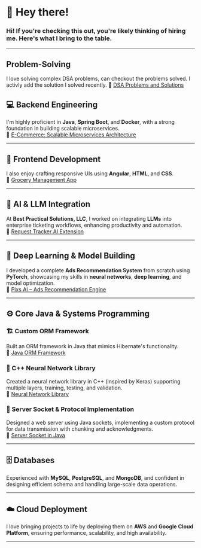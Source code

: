 # 👋 Hey there!  
### Hi! If you're checking this out, you're likely thinking of hiring me. Here's what I bring to the table.

---

## Problem-Solving

I love solving complex DSA problems, can checkout the problems solved. I activly add the solution I solved recently.
🔗 [DSA Problems and Solutions](https://github.com/ParagShah97/DSA-Problems)


## 💻 Backend Engineering

I'm highly proficient in **Java**, **Spring Boot**, and **Docker**, with a strong foundation in building scalable microservices.  
🔗 [E-Commerce: Scalable Microservices Architecture](https://github.com/ParagShah97/InventraX)

---

## 🎨 Frontend Development

I also enjoy crafting responsive UIs using **Angular**, **HTML**, and **CSS**.  
🔗 [Grocery Management App](https://github.com/ParagShah97/GroceryManagement-Angular)

---

## 🤖 AI & LLM Integration

At **Best Practical Solutions, LLC**, I worked on integrating **LLMs** into enterprise ticketing workflows, enhancing productivity and automation.  
🔗 [Request Tracker AI Extension](https://github.com/ParagShah97/rt-extension-ai)

---

## 🧠 Deep Learning & Model Building

I developed a complete **Ads Recommendation System** from scratch using **PyTorch**, showcasing my skills in **neural networks**, **deep learning**, and model optimization.  
🔗 [Pixs AI – Ads Recommendation Engine](https://github.com/ParagShah97/pixAds-AI)

---

## ⚙️ Core Java & Systems Programming

### 🏗️ Custom ORM Framework  
Built an ORM framework in Java that mimics Hibernate's functionality.  
🔗 [Java ORM Framework](https://github.com/ParagShah97/ORMFramework)

### 🧬 C++ Neural Network Library  
Created a neural network library in C++ (inspired by Keras) supporting multiple layers, training, testing, and validation.  
🔗 [Neural Network Library](https://github.com/ParagShah97/NeuralNetworkLib)

### 🔌 Server Socket & Protocol Implementation  
Designed a web server using Java sockets, implementing a custom protocol for data transmission with chunking and acknowledgments.  
🔗 [Server Socket in Java](https://github.com/ParagShah97/Server_socket_Java)

---

## 🗄️ Databases

Experienced with **MySQL**, **PostgreSQL**, and **MongoDB**, and confident in designing efficient schema and handling large-scale data operations.

---

## ☁️ Cloud Deployment

I love bringing projects to life by deploying them on **AWS** and **Google Cloud Platform**, ensuring performance, scalability, and high availability.

---
